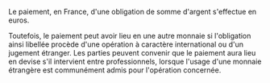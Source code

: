 Le paiement, en France, d'une obligation de somme d'argent s'effectue en euros.  

  

Toutefois, le paiement peut avoir lieu en une autre monnaie si l'obligation ainsi libellée procède d'une opération à caractère international ou d'un jugement étranger. Les parties peuvent convenir que le paiement aura lieu en devise s'il intervient entre professionnels, lorsque l'usage d'une monnaie étrangère est communément admis pour l'opération concernée.

